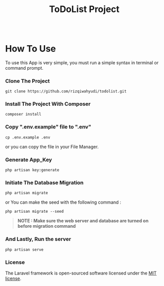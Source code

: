 <h1 align="center">ToDoList Project</h1>
<br><br>

# How To Use
To use this App is very simple, you must run a simple syntax in terminal or command prompt.

### Clone The Project
```
git clone https://github.com/rizqiwahyudi/todolist.git
```

### Install The Project With Composer
```
composer install
```

### Copy ".env.example" file to ".env"
```
cp .env.example .env
```
or you can copy the file in your File Manager.

### Generate App_Key
```
php artisan key:generate
```

### Initiate The Database Migration
```
php artisan migrate
```
or You can make the seed with the following command :
```
php artisan migrate --seed
```

> **NOTE : Make sure the web server and database are turned on before migration command**
### And Lastly, Run the server
```
php artisan serve
```

### License
The Laravel framework is open-sourced software licensed under the [MIT license](https://opensource.org/licenses/MIT).
